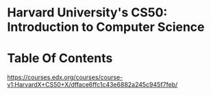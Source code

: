 # Harvard University's CS50: Introduction to Computer Science 


<h1>Table Of Contents</h1>


https://courses.edx.org/courses/course-v1:HarvardX+CS50+X/dfface6ffc1c43e6882a245c945f7feb/
